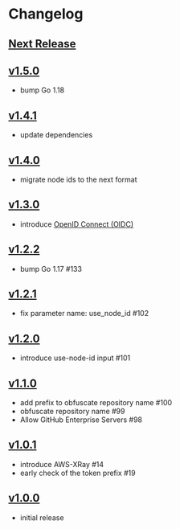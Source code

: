 # Changelog

## [Next Release]

## [v1.5.0]

- bump Go 1.18

## [v1.4.1]

- update dependencies

## [v1.4.0]

- migrate node ids to the next format

## [v1.3.0]

- introduce [OpenID Connect (OIDC)](https://docs.github.com/en/actions/deployment/security-hardening-your-deployments/about-security-hardening-with-openid-connect)

## [v1.2.2]

- bump Go 1.17 #133

## [v1.2.1]

- fix parameter name: use_node_id #102

## [v1.2.0]

- introduce use-node-id input #101

## [v1.1.0]

- add prefix to obfuscate repository name #100
- obfuscate repository name #99
- Allow GitHub Enterprise Servers #98

## [v1.0.1]

- introduce AWS-XRay #14
- early check of the token prefix #19

## [v1.0.0]

- initial release

[Next Release]: https://github.com/fuller-inc/actions-aws-assume-role/compare/v1.5.0...HEAD
[v1.5.0]: https://github.com/fuller-inc/actions-aws-assume-role/compare/v1.4.1...v1.5.0
[v1.4.1]: https://github.com/fuller-inc/actions-aws-assume-role/compare/v1.4.0...v1.4.1
[v1.4.0]: https://github.com/fuller-inc/actions-aws-assume-role/compare/v1.3.0...v1.4.0
[v1.3.0]: https://github.com/fuller-inc/actions-aws-assume-role/compare/v1.2.2...v1.3.0
[v1.2.2]: https://github.com/fuller-inc/actions-aws-assume-role/compare/v1.2.1...v1.2.2
[v1.2.1]: https://github.com/fuller-inc/actions-aws-assume-role/compare/v1.2.0...v1.2.1
[v1.2.0]: https://github.com/fuller-inc/actions-aws-assume-role/compare/v1.1.0...v1.2.0
[v1.1.0]: https://github.com/fuller-inc/actions-aws-assume-role/compare/v1.0.1...v1.1.0
[v1.0.1]: https://github.com/fuller-inc/actions-aws-assume-role/compare/v1.0.0...v1.0.1
[v1.0.0]: https://github.com/fuller-inc/actions-aws-assume-role/tree/v1.0.0
